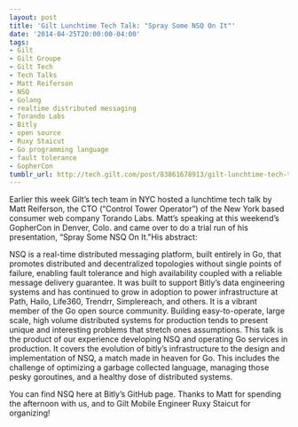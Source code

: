 ```yaml
---
layout: post
title: 'Gilt Lunchtime Tech Talk: "Spray Some NSQ On It"'
date: '2014-04-25T20:00:00-04:00'
tags:
- Gilt
- Gilt Groupe
- Gilt Tech
- Tech Talks
- Matt Reiferson
- NSQ
- Golang
- realtime distributed messaging
- Torando Labs
- Bitly
- open source
- Ruxy Staicut
- Go programming language
- fault tolerance
- GopherCon
tumblr_url: http://tech.gilt.com/post/83861678913/gilt-lunchtime-tech-talk-spray-some-nsq-on-it
---
```


Earlier this week Gilt’s tech team in NYC hosted a lunchtime tech talk by Matt Reiferson, the CTO (“Control Tower Operator”) of the New York based consumer web company Torando Labs. Matt’s speaking at this weekend’s GopherCon in Denver, Colo. and came over to do a trial run of his presentation, “Spray Some NSQ On It."His abstract:

NSQ is a real-time distributed messaging platform, built entirely in Go, that promotes distributed and decentralized topologies without single points of failure, enabling fault tolerance and high availability coupled with a reliable message delivery guarantee.
It was built to support Bitly’s data engineering systems and has continued to grow in adoption to power infrastructure at Path, Hailo, Life360, Trendrr, Simplereach, and others. It is a vibrant member of the Go open source community.
Building easy-to-operate, large scale, high volume distributed systems for production tends to present unique and interesting problems that stretch ones assumptions.
This talk is the product of our experience developing NSQ and operating Go services in production.
It covers the evolution of bitly’s infrastructure to the design and implementation of NSQ, a match made in heaven for Go. This includes the challenge of optimizing a garbage collected language, managing those pesky goroutines, and a healthy dose of distributed systems.

You can find NSQ here at Bitly’s GitHub page. Thanks to Matt for spending the afternoon with us, and to Gilt Mobile Engineer Ruxy Staicut for organizing!
